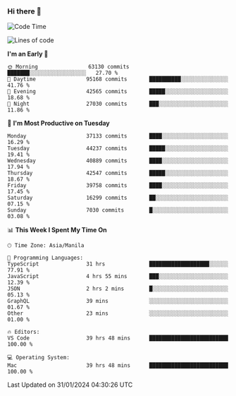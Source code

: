 ### Hi there 👋

<!--START_SECTION:waka-->
![Code Time](http://img.shields.io/badge/Code%20Time-4%2C820%20hrs%2016%20mins-blue)

![Lines of code](https://img.shields.io/badge/From%20Hello%20World%20I%27ve%20Written-106.4%20million%20lines%20of%20code-blue)

**I'm an Early 🐤** 

```text
🌞 Morning                63130 commits       ███████░░░░░░░░░░░░░░░░░░   27.70 % 
🌆 Daytime                95168 commits       ██████████░░░░░░░░░░░░░░░   41.76 % 
🌃 Evening                42565 commits       █████░░░░░░░░░░░░░░░░░░░░   18.68 % 
🌙 Night                  27030 commits       ███░░░░░░░░░░░░░░░░░░░░░░   11.86 % 
```
📅 **I'm Most Productive on Tuesday** 

```text
Monday                   37133 commits       ████░░░░░░░░░░░░░░░░░░░░░   16.29 % 
Tuesday                  44237 commits       █████░░░░░░░░░░░░░░░░░░░░   19.41 % 
Wednesday                40889 commits       ████░░░░░░░░░░░░░░░░░░░░░   17.94 % 
Thursday                 42547 commits       █████░░░░░░░░░░░░░░░░░░░░   18.67 % 
Friday                   39758 commits       ████░░░░░░░░░░░░░░░░░░░░░   17.45 % 
Saturday                 16299 commits       ██░░░░░░░░░░░░░░░░░░░░░░░   07.15 % 
Sunday                   7030 commits        █░░░░░░░░░░░░░░░░░░░░░░░░   03.08 % 
```


📊 **This Week I Spent My Time On** 

```text
🕑︎ Time Zone: Asia/Manila

💬 Programming Languages: 
TypeScript               31 hrs              ███████████████████░░░░░░   77.91 % 
JavaScript               4 hrs 55 mins       ███░░░░░░░░░░░░░░░░░░░░░░   12.39 % 
JSON                     2 hrs 2 mins        █░░░░░░░░░░░░░░░░░░░░░░░░   05.13 % 
GraphQL                  39 mins             ░░░░░░░░░░░░░░░░░░░░░░░░░   01.67 % 
Other                    23 mins             ░░░░░░░░░░░░░░░░░░░░░░░░░   01.00 % 

🔥 Editors: 
VS Code                  39 hrs 48 mins      █████████████████████████   100.00 % 

💻 Operating System: 
Mac                      39 hrs 48 mins      █████████████████████████   100.00 % 
```


 Last Updated on 31/01/2024 04:30:26 UTC
<!--END_SECTION:waka-->


<!--
**rad182/rad182** is a ✨ _special_ ✨ repository because its `README.md` (this file) appears on your GitHub profile.

Here are some ideas to get you started:

- 🔭 I’m currently working on ...
- 🌱 I’m currently learning ...
- 👯 I’m looking to collaborate on ...
- 🤔 I’m looking for help with ...
- 💬 Ask me about ...
- 📫 How to reach me: ...
- 😄 Pronouns: ...
- ⚡ Fun fact: ...
-->
